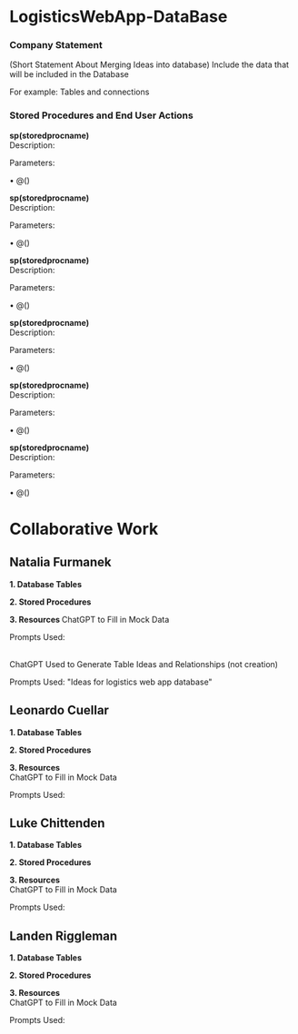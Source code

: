 # LogisticsWebApp-DataBase
### Company Statement
(Short Statement About Merging Ideas into database)
Include the data that will be included in the Database
<p> For example: Tables and connections </p>

### Stored Procedures and End User Actions
<strong> sp(storedprocname) </strong>
<br> Description:  </br>
<p> Parameters: </p>
<p> • @() </p>

<strong> sp(storedprocname) </strong>
<br> Description:  </br>
<p> Parameters: </p>
<p> • @() </p>

<strong> sp(storedprocname) </strong>
<br> Description:  </br>
<p> Parameters: </p>
<p> • @() </p>

<strong> sp(storedprocname) </strong>
<br> Description:  </br>
<p> Parameters: </p>
<p> • @() </p>

<strong> sp(storedprocname) </strong>
<br> Description:  </br>
<p> Parameters: </p>
<p> • @() </p>

<strong> sp(storedprocname) </strong>
<br> Description:  </br>
<p> Parameters: </p>
<p> • @() </p>

# Collaborative Work
## Natalia Furmanek 
<strong>1. Database Tables </strong>
 

<strong>2. Stored Procedures </strong>

<strong>3. Resources </strong>
ChatGPT to Fill in Mock Data </br>
<p> Prompts Used: </p>
<br> ChatGPT Used to Generate Table Ideas and Relationships (not creation) </br>
<p> Prompts Used: "Ideas for logistics web app database" </p>

## Leonardo Cuellar
<strong>1. Database Tables </strong>

<strong>2. Stored Procedures </strong>

<strong>3. Resources </strong>
<br> ChatGPT to Fill in Mock Data </br>
<p> Prompts Used: </p>

## Luke Chittenden
<strong>1. Database Tables </strong>

<strong>2. Stored Procedures </strong>

<strong>3. Resources </strong>
<br> ChatGPT to Fill in Mock Data </br>
<p> Prompts Used: </p>

## Landen Riggleman
<strong>1. Database Tables </strong>

<strong>2. Stored Procedures </strong>

<strong>3. Resources </strong>
<br> ChatGPT to Fill in Mock Data </br>
<p> Prompts Used: </p>
